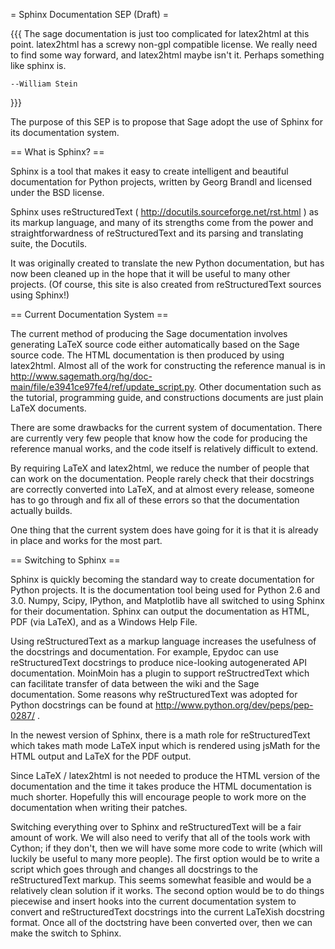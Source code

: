 = Sphinx Documentation SEP (Draft) =

{{{
The sage documentation is just too complicated for latex2html at this
point.  latex2html has a screwy non-gpl compatible license.
We really need to find some way forward, and latex2html maybe
isn't it.  Perhaps something like sphinx is.

    --William Stein
}}}

The purpose of this SEP is to propose that Sage adopt the use of Sphinx for its documentation system.

== What is Sphinx? ==

Sphinx is a tool that makes it easy to create intelligent and beautiful documentation for Python projects, written by Georg Brandl and licensed under the BSD license.

Sphinx uses reStructuredText ( http://docutils.sourceforge.net/rst.html )  as its markup language, and many of its strengths come from the power and straightforwardness of reStructuredText and its parsing and translating suite, the Docutils.

It was originally created to translate the new Python documentation, but has now been cleaned up in the hope that it will be useful to many other projects. (Of course, this site is also created from reStructuredText sources using Sphinx!)



== Current Documentation System ==

The current method of producing the Sage documentation involves generating LaTeX source code either automatically based on the Sage source code.  The HTML documentation is then produced by using latex2html.  Almost all of the work for constructing the reference manual is in http://www.sagemath.org/hg/doc-main/file/e3941ce97fe4/ref/update_script.py.  Other documentation such as the tutorial, programming guide, and constructions documents are just plain LaTeX documents.

There are some drawbacks for the current system of documentation.  There are currently very few people that know how the code for producing the reference manual works, and the code itself is relatively difficult to extend.

By requiring LaTeX and latex2html, we reduce the number of people that can work on the documentation.  People rarely check that their docstrings are correctly converted into LaTeX, and at almost every release, someone has to go through and fix all of these errors so that the documentation actually builds.  

One thing that the current system does have going for it is that it is already in place and works for the most part.


  
== Switching to Sphinx ==

Sphinx is quickly becoming the standard way to create documentation for Python projects.  It is the documentation tool being used for Python 2.6 and 3.0.  Numpy, Scipy, IPython, and Matplotlib have all switched to using Sphinx for their documentation.  Sphinx can output the documentation as HTML, PDF (via LaTeX), and as a Windows Help File.  

Using reStructuredText as a markup language increases the usefulness of the docstrings and documentation.  For example, Epydoc can use reStructuredText docstrings to produce nice-looking autogenerated API documentation.  MoinMoin has a plugin to support reStructredText which can facilitate transfer of data between the wiki and the Sage documentation.  Some reasons why reStructuredText was adopted for Python docstrings can be found at http://www.python.org/dev/peps/pep-0287/ .

In the newest version of Sphinx, there is a math role for reStructuredText which takes math mode LaTeX input which is rendered using jsMath for the HTML output and LaTeX for the PDF output.

Since LaTeX / latex2html is not needed to produce the HTML version of the documentation and the time it takes produce the HTML documentation is much shorter.  Hopefully this will encourage people to work more on the documentation when writing their patches.

Switching everything over to Sphinx and reStructuredText will be a fair amount of work.  We will also need to verify that all of the tools work with Cython; if they don't, then we will have some more code to write (which will luckily be useful to many more people). The first option would be to write a script which goes through and changes all docstrings to the reStructuredText markup.  This seems somewhat feasible and would be a relatively clean solution if it works.  The second option would be to do things piecewise and insert hooks into the current documentation system to convert and reStructuredText docstrings into the current LaTeXish docstring format.  Once all of the doctstring have been converted over, then we can make the switch to Sphinx.

 
